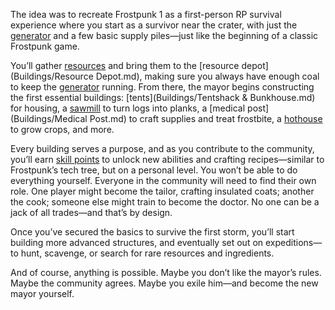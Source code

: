 
The idea was to recreate Frostpunk 1 as a first-person RP survival experience where you start as a survivor near the crater, with just the [generator](Buildings/generator.md) and a few basic supply piles—just like the beginning of a classic Frostpunk game.

You’ll gather [resources](Resources/Resources.md) and bring them to the [resource depot](Buildings/Resource Depot.md), making sure you always have enough coal to keep the [generator](Buildings/generator.md) running. From there, the mayor begins constructing the first essential buildings: [tents](Buildings/Tentshack & Bunkhouse.md) for housing, a [sawmill](Buildings/sawmill.md) to turn logs into planks, a [medical post](Buildings/Medical Post.md) to craft supplies and treat frostbite, a [hothouse](Buildings/hothouse.md) to grow crops, and more.

Every building serves a purpose, and as you contribute to the community, you’ll earn [skill points](Skills/Basics.md) to unlock new abilities and crafting recipes—similar to Frostpunk’s tech tree, but on a personal level.
You won’t be able to do everything yourself. Everyone in the community will need to find their own role. One player might become the tailor, crafting insulated coats; another the cook; someone else might train to become the doctor. No one can be a jack of all trades—and that’s by design.

Once you’ve secured the basics to survive the first storm, you’ll start building more advanced structures, and eventually set out on expeditions—to hunt, scavenge, or search for rare resources and ingredients.

And of course, anything is possible. Maybe you don’t like the mayor’s rules. Maybe the community agrees. Maybe you exile him—and become the new mayor yourself.